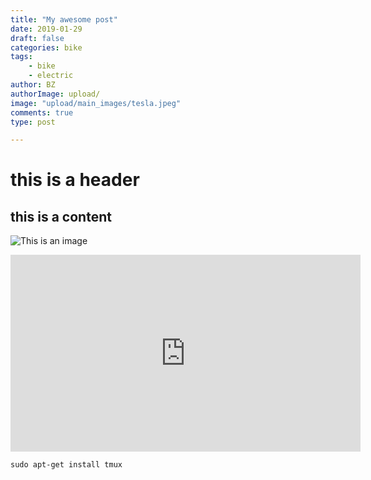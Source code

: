 ```yaml
---
title: "My awesome post"
date: 2019-01-29
draft: false
categories: bike
tags: 
	- bike
	- electric
author: BZ
authorImage: upload/
image: "upload/main_images/tesla.jpeg"
comments: true
type: post

---
```



# this is a header

## this is a content 

![This is an image](/upload/boat.jpg) 

<iframe width="560" height="315" src="https://www.youtube.com/embed/c7vpcqA6SEQ" frameborder="0" allow="accelerometer; autoplay; encrypted-media; gyroscope; picture-in-picture" allowfullscreen></iframe>

``` 
sudo apt-get install tmux
```